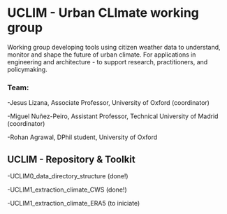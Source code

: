 # UCLIM - Urban CLImate working group
Working group developing tools using citizen weather data to understand, monitor and shape the future of urban climate.
For applications in engineering and architecture - to support research, practitioners, and policymaking.

### Team: 
-Jesus Lizana, Associate Professor, University of Oxford (coordinator)

-Miguel Nuñez-Peiro, Assistant Professor, Technical University of Madrid (coordinator)

-Rohan Agrawal, DPhil student, University of Oxford

## UCLIM - Repository & Toolkit
-UCLIM0_data_directory_structure (done!)

-UCLIM1_extraction_climate_CWS (done!)

-UCLIM1_extraction_climate_ERA5 (to iniciate)


<!--

**Here are some ideas to get you started:**

🙋‍♀️ A short introduction - what is your organization all about?
🌈 Contribution guidelines - how can the community get involved?
👩‍💻 Useful resources - where can the community find your docs? Is there anything else the community should know?
🍿 Fun facts - what does your team eat for breakfast?
🧙 Remember, you can do mighty things with the power of [Markdown](https://docs.github.com/github/writing-on-github/getting-started-with-writing-and-formatting-on-github/basic-writing-and-formatting-syntax)
-->
